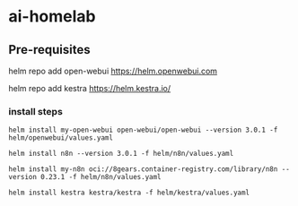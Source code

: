 # ai-homelab
## Pre-requisites
helm repo add open-webui https://helm.openwebui.com

helm repo add kestra https://helm.kestra.io/
### install steps
```
helm install my-open-webui open-webui/open-webui --version 3.0.1 -f helm/openwebui/values.yaml 

helm install n8n --version 3.0.1 -f helm/n8n/values.yaml

helm install my-n8n oci://8gears.container-registry.com/library/n8n --version 0.23.1 -f helm/n8n/values.yaml 

helm install kestra kestra/kestra -f helm/kestra/values.yaml
```




